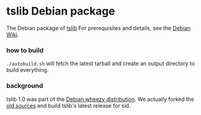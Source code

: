 # tslib Debian package

The Debian package of [tslib](https://github.com/kergoth/tslib) For prerequisites and details, see the [Debian Wiki](https://wiki.debian.org/Packaging/Intro).

### how to build
`./autobuild.sh` will fetch the latest tarball and create an output directory to build everything.

### background

tslib 1.0 was part of the [Debian wheezy distribution](https://packages.debian.org/source/wheezy/tslib). We actually forked the [old sources](https://anonscm.debian.org/viewvc/pkg-gpe/trunk/tslib/) and build tslib's latest release for sid.
